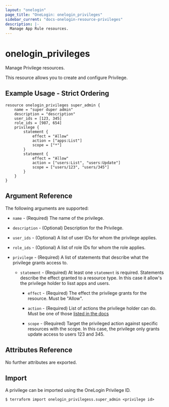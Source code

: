 ```yaml
---
layout: "onelogin"
page_title: "OneLogin: onelogin_privileges"
sidebar_current: "docs-onelogin-resource-privileges"
description: |-
  Manage App Rule resources.
---
```


# onelogin_privileges

Manage Privilege resources.

This resource allows you to create and configure Privilege.

## Example Usage - Strict Ordering

```hcl
resource onelogin_privileges super_admin {
    name = "super duper admin"
    description = "description"
    user_ids = [123, 345]
    role_ids = [987, 654]
    privilege {
        statement {
            effect = "Allow"
            action = ["apps:List"]
            scope = ["*"]
        }
        statement {
            effect = "Allow"
            action = ["users:List", "users:Update"]
            scope = ["users/123", "users/345"]
        }
    }
}

```

## Argument Reference

The following arguments are supported:

* `name` - (Required) The name of the privilege.

* `description` - (Optional) Description for the Privilege.

* `user_ids` - (Optional) A list of user IDs for whom the privilege applies.

* `role_ids` - (Optional) A list of role IDs for whom the role applies.

* `privilege` - (Required) A list of statements that describe what the privilege grants access to.
  
  * `statement` - (Required) At least one `statement` is required. Statements describe the effect granted to a resource type. In this case it allow's the privilege holder to lisst apps and users.
  
    *  `effect` - (Required) The effect the privilege grants for the resource. Must be "Allow".
    
    *  `action` - (Required) List of actions the privilege holder can do. Must be one of those [listed in the docs](https://developers.onelogin.com/api-docs/1/privileges/create-privilege)

    * `scope` - (Required) Target the privileged action against specific resources with the scope. In this case, the privilege only grants update access to users 123 and 345.

## Attributes Reference

No further attributes are exported.

## Import

A privilege can be imported using the OneLogin Privilege ID.

```
$ terraform import onelogin_privilegess.super_admin <privilege id>
```
